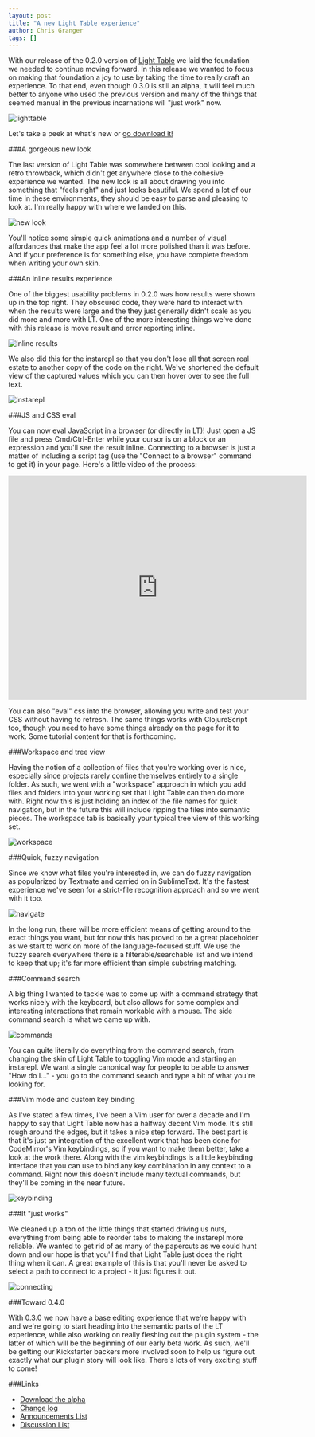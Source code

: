 ```yaml
---
layout: post
title: "A new Light Table experience"
author: Chris Granger
tags: []
---
```


With our release of the 0.2.0 version of [Light Table][lt] we laid the foundation we needed to continue moving forward. In this release we wanted to focus on making that foundation a joy to use by taking the time to really craft an experience. To that end, even though 0.3.0 is still an alpha, it will feel much better to anyone who used the previous version and many of the things that seemed manual in the previous incarnations will "just work" now.

![lighttable](/images/030/lighttable.png)

Let's take a peek at what's new or [go download it!][lt]

###A gorgeous new look

The last version of Light Table was somewhere between cool looking and a retro throwback, which didn't get anywhere close to the cohesive experience we wanted. The new look is all about drawing you into something that "feels right" and just looks beautiful. We spend a lot of our time in these environments, they should be easy to parse and pleasing to look at. I'm really happy with where we landed on this.

![new look](/images/030/newlook.png)

You'll notice some simple quick animations and a number of visual affordances that make the app feel a lot more polished than it was before. And if your preference is for something else, you have complete freedom when writing your own skin.

###An inline results experience

One of the biggest usability problems in 0.2.0 was how results were shown up in the top right. They obscured code, they were hard to interact with when the results were large and the they just generally didn't scale as you did more and more with LT. One of the more interesting things we've done with this release is move result and error reporting inline.

![inline results](/images/030/inline.png)

We also did this for the instarepl so that you don't lose all that screen real estate to another copy of the code on the right. We've shortened the default view of the captured values which you can then hover over to see the full text.

![instarepl](/images/030/instarepl.png)

###JS and CSS eval

You can now eval JavaScript in a browser (or directly in LT)! Just open a JS file and press Cmd/Ctrl-Enter while your cursor is on a block or an expression and you'll see the result inline. Connecting to a browser is just a matter of including a script tag (use the "Connect to a browser" command to get it) in your page. Here's a little video of the process:

<iframe width="600" height="450" src="http://www.youtube.com/embed/Zg6Nja8C9rU?rel=0" frameborder="0" allowfullscreen></iframe>

You can also "eval" css into the browser, allowing you write and test your CSS without having to refresh. The same things works with ClojureScript too, though you need to have some things already on the page for it to work. Some tutorial content for that is forthcoming.

###Workspace and tree view

Having the notion of a collection of files that you're working over is nice, especially since projects rarely confine themselves entirely to a single folder. As such, we went with a "workspace" approach in which you add files and folders into your working set that Light Table can then do more with. Right now this is just holding an index of the file names for quick navigation, but in the future this will include ripping the files into semantic pieces. The workspace tab is basically your typical tree view of this working set.

![workspace](/images/030/workspace.png)

###Quick, fuzzy navigation

Since we know what files you're interested in, we can do fuzzy navigation as popularized by Textmate and carried on in SublimeText. It's the fastest experience we've seen for a strict-file recognition approach and so we went with it too.

![navigate](/images/030/navigate.png)

In the long run, there will be more efficient means of getting around to the exact things you want, but for now this has proved to be a great placeholder as we start to work on more of the language-focused stuff. We use the fuzzy search everywhere there is a filterable/searchable list and we intend to keep that up; it's far more efficient than simple substring matching.

###Command search

A big thing I wanted to tackle was to come up with a command strategy that works nicely with the keyboard, but also allows for some complex and interesting interactions that remain workable with a mouse. The side command search is what we came up with.

![commands](/images/030/command.png)

You can quite literally do everything from the command search, from changing the skin of Light Table to toggling Vim mode and starting an instarepl. We want a single canonical way for people to be able to answer "How do I..." - you go to the command search and type a bit of what you're looking for.

###Vim mode and custom key binding

As I've stated a few times, I've been a Vim user for over a decade and I'm happy to say that Light Table now has a halfway decent Vim mode. It's still rough around the edges, but it takes a nice step forward. The best part is that it's just an integration of the excellent work that has been done for CodeMirror's Vim keybindings, so if you want to make them better, take a look at the work there. Along with the vim keybindings is a little keybinding interface that you can use to bind any key combination in any context to a command. Right now this doesn't include many textual commands, but they'll be coming in the near future.

![keybinding](/images/030/keybinding.png)

###It "just works"

We cleaned up a ton of the little things that started driving us nuts, everything from being able to reorder tabs to making the instarepl more reliable. We wanted to get rid of as many of the papercuts as we could hunt down and our hope is that you'll find that Light Table just does the right thing when it can. A great example of this is that you'll never be asked to select a path to connect to a project - it just figures it out.

![connecting](/images/030/connecting.png)

###Toward 0.4.0

With 0.3.0 we now have a base editing experience that we're happy with and we're going to start heading into the semantic parts of the LT experience, while also working on really fleshing out the plugin system - the latter of which will be the beginning of our early beta work. As such, we'll be getting our Kickstarter backers more involved soon to help us figure out exactly what our plugin story will look like. There's lots of very exciting stuff to come!

###Links
* [Download the alpha][lt]
* [Change log][changelog]
* [Announcements List][ann]
* [Discussion List][disc]

[lt]: http://www.lighttable.com/
[changelog]: https://github.com/Kodowa/Light-Table-Playground
[gh]: https://github.com/Kodowa/Light-Table-Playground/issues
[ann]: https://groups.google.com/forum/?fromgroups#!forum/light-table
[disc]: https://groups.google.com/forum/?fromgroups#!forum/light-table-discussion
